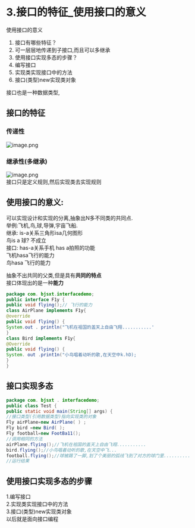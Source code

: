 # 3.接口的特征_使用接口的意义

使用接口的意义<br />

1. 接口有哪些特征？
  1. 可一层层地传递到子接口,而且可以多继承
2. 使用接口实现多态的步骤？
  1. 编写接口
  1. 实现类实现接口中的方法
  1. 接口(类型)new实现类对象

接口也是一种数据类型,

<a name="CQHZC"></a>
## 接口的特征
<a name="LOIjR"></a>
### 传递性
![image.png](https://cdn.nlark.com/yuque/0/2019/png/349894/1559615214643-a4b1ca1d-f119-4115-8f86-e7233b85172f.png#align=left&display=inline&height=247&name=image.png&originHeight=309&originWidth=389&size=99670&status=done&width=311.2)
<a name="hxihO"></a>
### 继承性(多继承)
![image.png](https://cdn.nlark.com/yuque/0/2019/png/349894/1559615276468-995154d4-cda8-48be-9ad3-c4a03773c3f1.png#align=left&display=inline&height=139&name=image.png&originHeight=174&originWidth=405&size=55928&status=done&width=324)<br />接口只是定义规则,然后实现类去实现规则

<a name="eoB7B"></a>
## 使用接口的意义:
可以实现设计和实现的分离,抽象出N多不同类的共同点.<br />举例:飞机,鸟,球,导弹,宇亩飞船.<br />继承: is-a关系三角形isa几何图形<br />鸟is a 球? 不成立<br />接口: has-a关系手机 has a拍照的功能<br />飞机hasa飞行的能力<br />鸟hasa 飞行的能力

抽象不出共同的父类,但是具有**共同的特点**<br />接口体现出的是一种**能力**
```java
package com. bjsxt.interfacedemo;
public interface F1y {
public void flying();// 飞行的能力
class AirPlane implements F1y{
@override
public void flying() {
System.out . println("飞机在祖国的盖天上自由飞翔...........'
}
class Bird implements F1y{
@Override
public void flying() {
System. out .print1n("小鸟唱着动听的歌,在天空中k.hD);
}
}
```

<a name="xspDH"></a>
## 接口实现多态
```java
package com. bjsxt . interfacedemo;
public class Test {
public static void main(String[] args) {
//接口类型(引用数据类型)指向实现类的对象
Fly airPlane=new AirPlane( ) ;
Fly bird =new Bird( );
Fly football=new FootBa11();
//调用相同的方法
airPlane.flying();//飞机在祖国的盖天上自由飞翔...........
bird.flying();//小鸟唱着动听的歌,在天空中飞...
football.flying();//球被踢了一脚,划了个美丽的弧线飞到了对方的球门里..........
//运行结果
```


<a name="MlC64"></a>
## 使用接口实现多态的步骤
1.编写接口<br />2.实现类实现接口中的方法<br />3.接口(类型)new实现类对象<br />以后就是面向接口编程
